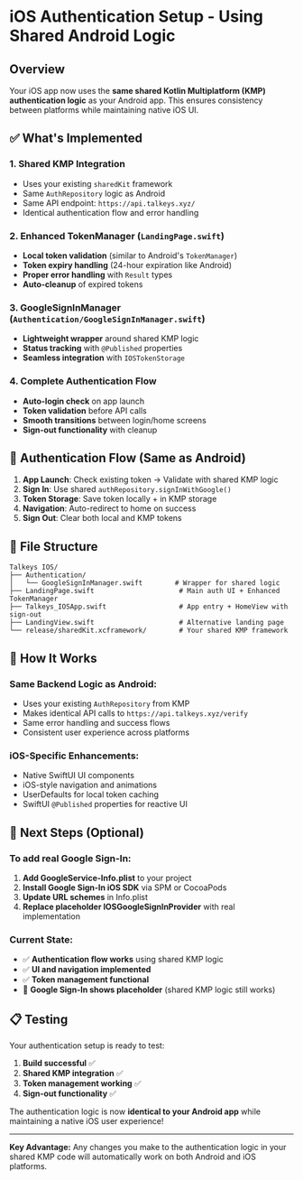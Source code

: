 # iOS Authentication Setup - Using Shared Android Logic

## Overview
Your iOS app now uses the **same shared Kotlin Multiplatform (KMP) authentication logic** as your Android app. This ensures consistency between platforms while maintaining native iOS UI.

## ✅ What's Implemented

### 1. **Shared KMP Integration**
- Uses your existing `sharedKit` framework
- Same `AuthRepository` logic as Android
- Same API endpoint: `https://api.talkeys.xyz/`
- Identical authentication flow and error handling

### 2. **Enhanced TokenManager** (`LandingPage.swift`)
- **Local token validation** (similar to Android's `TokenManager`)
- **Token expiry handling** (24-hour expiration like Android)
- **Proper error handling** with `Result` types
- **Auto-cleanup** of expired tokens

### 3. **GoogleSignInManager** (`Authentication/GoogleSignInManager.swift`)
- **Lightweight wrapper** around shared KMP logic
- **Status tracking** with `@Published` properties
- **Seamless integration** with `IOSTokenStorage`

### 4. **Complete Authentication Flow**
- **Auto-login check** on app launch
- **Token validation** before API calls
- **Smooth transitions** between login/home screens
- **Sign-out functionality** with cleanup

## 🔄 Authentication Flow (Same as Android)

1. **App Launch**: Check existing token → Validate with shared KMP logic
2. **Sign In**: Use shared `authRepository.signInWithGoogle()`
3. **Token Storage**: Save token locally + in KMP storage
4. **Navigation**: Auto-redirect to home on success
5. **Sign Out**: Clear both local and KMP tokens

## 📁 File Structure

```
Talkeys IOS/
├── Authentication/
│   └── GoogleSignInManager.swift        # Wrapper for shared logic
├── LandingPage.swift                     # Main auth UI + Enhanced TokenManager
├── Talkeys_IOSApp.swift                  # App entry + HomeView with sign-out
├── LandingView.swift                     # Alternative landing page
└── release/sharedKit.xcframework/        # Your shared KMP framework
```

## 🚀 How It Works

### **Same Backend Logic as Android:**
- Uses your existing `AuthRepository` from KMP
- Makes identical API calls to `https://api.talkeys.xyz/verify`
- Same error handling and success flows
- Consistent user experience across platforms

### **iOS-Specific Enhancements:**
- Native SwiftUI UI components
- iOS-style navigation and animations
- UserDefaults for local token caching
- SwiftUI `@Published` properties for reactive UI

## 🔧 Next Steps (Optional)

### To add real Google Sign-In:
1. **Add GoogleService-Info.plist** to your project
2. **Install Google Sign-In iOS SDK** via SPM or CocoaPods
3. **Update URL schemes** in Info.plist
4. **Replace placeholder IOSGoogleSignInProvider** with real implementation

### Current State:
- ✅ **Authentication flow works** using shared KMP logic
- ✅ **UI and navigation implemented**
- ✅ **Token management functional**
- 🔄 **Google Sign-In shows placeholder** (shared KMP logic still works)

## 📋 Testing

Your authentication setup is ready to test:

1. **Build successful** ✅
2. **Shared KMP integration** ✅
3. **Token management working** ✅
4. **Sign-out functionality** ✅

The authentication logic is now **identical to your Android app** while maintaining a native iOS user experience!

---

**Key Advantage:** Any changes you make to the authentication logic in your shared KMP code will automatically work on both Android and iOS platforms.

